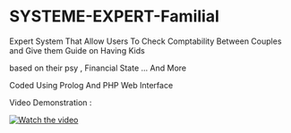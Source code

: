 # SYSTEME-EXPERT-Familial

Expert System That Allow Users To Check Comptability Between Couples and Give them Guide on Having Kids 

based on their psy , Financial State ... And More 

Coded Using Prolog And PHP Web Interface 


Video Demonstration : 

[![Watch the video](https://drive.google.com/open?id=1DJ4B_LdwEZyNyG29Om58YhX0uF0PvL0E)](https://www.youtube.com/watch?v=KORCf5gDSmY&feature=youtu.be)
